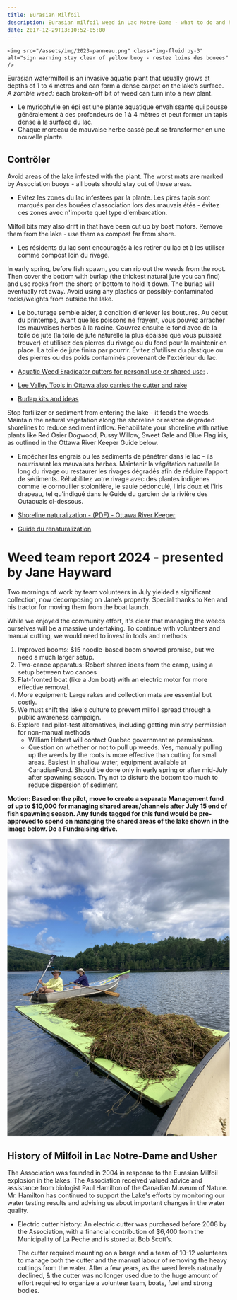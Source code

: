 ```yaml
---
title: Eurasian Milfoil
description: Eurasian milfoil weed in Lac Notre-Dame - what to do and history
date: 2017-12-29T13:10:52-05:00
---
```

    <img src="/assets/img/2023-panneau.png" class="img-fluid py-3" alt="sign warning stay clear of yellow buoy - restez loins des bouees" />
    
Eurasian watermilfoil is an invasive aquatic plant that usually grows at depths of 1 to 4 metres and can form a dense carpet on the lake’s surface.  
*A zombie weed:* each broken-off bit of weed can turn into a new plant.
* Le myriophylle en épi est une plante aquatique envahissante qui pousse généralement à des profondeurs de 1 à 4 mètres et peut former un tapis dense à la surface du lac.
* Chaque morceau de mauvaise herbe cassé peut se transformer en une nouvelle plante.

## Contrôler

Avoid areas of the lake infested with the plant. The worst mats are marked by Association buoys - all boats should stay out of those areas.

* Évitez les zones du lac infestées par la plante. Les pires tapis sont marqués par des bouées d'association lors des mauvais étés - évitez ces zones avec n'importe quel type d'embarcation.

Milfoil bits may also drift in that have been cut up by boat motors.  Remove them from the lake - use them as compost far from shore.
* Les résidents du lac sont encouragés à les retirer du lac et à les utiliser comme compost loin du rivage.

 In early spring, before fish spawn, you can rip out the weeds from the root. Then cover the bottom with burlap (the thickest natural jute you can find) and use rocks from the shore or bottom to hold it down. The burlap will eventually rot away. Avoid using any plastics or possibly-contaminated rocks/weights from outside the lake.    
 * Le bouturage semble aider, à condition d'enlever les boutures. Au début du printemps, avant que les poissons ne frayent, vous pouvez arracher les mauvaises herbes à la racine. Couvrez ensuite le fond avec de la toile de jute (la toile de jute naturelle la plus épaisse que vous puissiez trouver) et utilisez des pierres du rivage ou du fond pour la maintenir en place. La toile de jute finira par pourrir. Évitez d'utiliser du plastique ou des pierres ou des poids contaminés provenant de l'extérieur du lac. 

 * [Aquatic Weed Eradicator cutters for personal use or shared use:](https://shop.canadianpond.ca/en/products/outils-manuels-pour-le-controle-des-plantes-aquatiques?variant=38022429311172) .
* [Lee Valley Tools in Ottawa also carries the cutter and rake](https://www.leevalley.com/en-ca/shop/garden/garden-care/weeders/76919-weed-razer-pro?item=EC420)
 * [Burlap kits and ideas](https://block-aid.ca/pages/burlap-kits)


Stop fertilizer or sediment from entering the lake - it feeds the weeds. Maintain the natural vegetation along the shoreline or restore degraded shorelines to reduce sediment inflow. Rehabilitate your shoreline with native plants like Red Osier Dogwood, Pussy Willow, Sweet Gale and Blue Flag iris, as outlined in the Ottawa River Keeper Guide below.
* Empêcher les engrais ou les sédiments de pénétrer dans le lac - ils nourrissent les mauvaises herbes. Maintenir la végétation naturelle le long du rivage ou restaurer les rivages dégradés afin de réduire l'apport de sédiments. Réhabilitez votre rivage avec des plantes indigènes comme le cornouiller stolonifère, le saule pédonculé, l'iris doux et l'iris drapeau, tel qu'indiqué dans le Guide du gardien de la rivière des Outaouais ci-dessous.

 * [Shoreline naturalization - (PDF) - Ottawa River Keeper](https://www.ottawariverkeeper.ca/wp-content/uploads/2015/09/3_ORK_ShorelineNaturalization_EN.pdf) 
 * [Guide du renaturalization](https://ottawariverkeeper.ca/document/renaturalization-des-berges-juin-2015/)

# Weed team report 2024 - presented by Jane Hayward

Two mornings of work by team volunteers in July yielded a significant collection, now decomposing on Jane’s property. Special thanks to Ken and his tractor for moving them from the boat launch.

While we enjoyed the community effort, it's clear that managing the weeds ourselves will be a massive undertaking. To continue with volunteers and manual cutting, we would need to invest in tools and methods:

1. Improved booms: $15 noodle-based boom showed promise, but we need a much larger setup.  
2. Two-canoe apparatus: Robert shared ideas from the camp, using a setup between two canoes   
3. Flat-fronted boat (like a Jon boat) with an electric motor for more effective removal.  
4. More equipment: Large rakes and collection mats are essential but costly.  
5. We must shift the lake's culture to prevent milfoil spread through a public awareness campaign.  
6. Explore and pilot-test alternatives, including getting ministry permission for non-manual methods  
   * William Hebert will contact Quebec government re permissions.   
   * Question on whether or not to pull up weeds. Yes, manually pulling up the weeds by the roots is more effective than cutting for small areas.  Easiest in shallow water, equipment available at CanadianPond.  Should be done only in early spring or after mid-July after spawning season. Try not to disturb the bottom too much to reduce dispersion of sediment.

**Motion: Based on the pilot, move to create a separate Management fund of up to $10,000  for managing shared areas/channels after July 15 end of fish spawning season. Any funds tagged for this fund would be pre-approved to spend on managing the shared areas of the lake shown in the image below. Do a Fundraising drive.** 

<img src="/assets/img/weedteam2024.jpeg" class="img-fluid py-3" alt="weed team at work" />

## History of Milfoil in Lac Notre-Dame and Usher

The Association was founded in 2004 in response to the Eurasian Milfoil explosion in the lakes. The Association received valued advice and assistance from biologist Paul Hamilton of the Canadian Museum of Nature. Mr. Hamilton has continued to support the Lake's efforts by monitoring our water testing results and advising us about important changes in the water quality.

* Electric cutter history: An electric cutter was purchased before 2008 by the Association, with a financial contribution of $6,400 from the Municipality of La Peche and is stored at Bob Scott’s.

   The cutter required mounting on a barge and a team of 10-12 volunteers to manage both the cutter and the manual labour of removing the heavy cuttings from the water. After a few years, as the weed levels naturally declined, & the cutter was no longer used due to the huge amount of effort required to organize a volunteer team, boats, fuel and strong bodies.    

